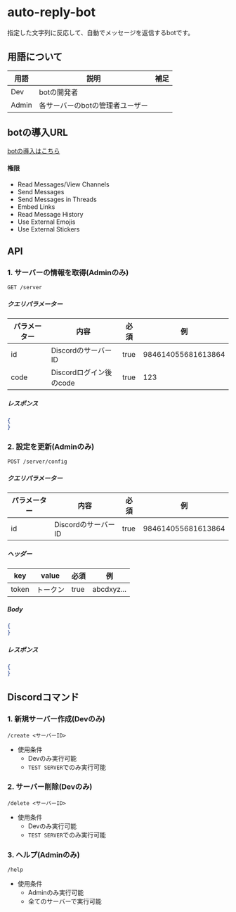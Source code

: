 # auto-reply-bot

指定した文字列に反応して、自動でメッセージを返信するbotです。

## 用語について

| 用語    | 説明                | 補足  | 
|-------|-------------------|-----|
| Dev   | botの開発者           |     | 
| Admin | 各サーバーのbotの管理者ユーザー |     | 

## botの導入URL

[botの導入はこちら](https://discord.com/api/oauth2/authorize?client_id=1055348253614419989&permissions=412317207552&scope=bot)

#### 権限

- Read Messages/View Channels
- Send Messages
- Send Messages in Threads
- Embed Links
- Read Message History
- Use External Emojis
- Use External Stickers

## API

### 1. サーバーの情報を取得(Adminのみ)

```
GET /server
```

##### クエリパラメーター

| パラメーター | 内容                | 必須   | 例                  |
|--------|-------------------|------|--------------------|
| id     | DiscordのサーバーID    | true | 984614055681613864 |
| code   | Discordログイン後のcode | true | 123                |

##### レスポンス

```json
{
}
```

### 2. 設定を更新(Adminのみ)

```
POST /server/config
```

##### クエリパラメーター

| パラメーター | 内容                | 必須   | 例                  |
|--------|-------------------|------|--------------------|
| id     | DiscordのサーバーID    | true | 984614055681613864 |

##### ヘッダー

| key   | value             | 必須   | 例          |
|-------|-------------------|------|------------|
| token | トークン              | true | abcdxyz... |

##### Body

```json
{
}
```

##### レスポンス

```json
{
}
```

## Discordコマンド

### 1. 新規サーバー作成(Devのみ)

```
/create <サーバーID>
```

- 使用条件
    - Devのみ実行可能
    - `TEST SERVER`でのみ実行可能

### 2. サーバー削除(Devのみ)

```
/delete <サーバーID>
```

- 使用条件
    - Devのみ実行可能
    - `TEST SERVER`でのみ実行可能

### 3. ヘルプ(Adminのみ)

```
/help
```

- 使用条件
    - Adminのみ実行可能
    - 全てのサーバーで実行可能
